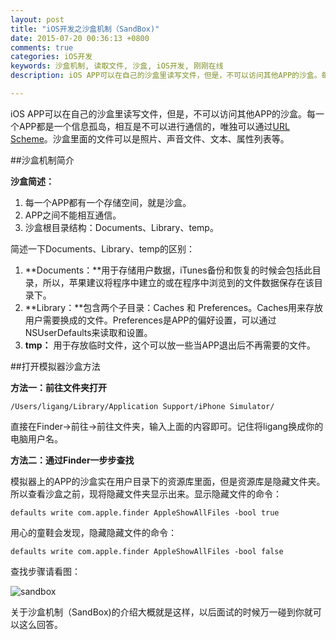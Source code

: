 ```yaml
---
layout: post
title: "iOS开发之沙盒机制（SandBox)"
date: 2015-07-20 00:36:13 +0800
comments: true
categories: iOS开发
keywords: 沙盒机制, 读取文件, 沙盒, iOS开发, 刚刚在线
description: iOS APP可以在自己的沙盒里读写文件，但是，不可以访问其他APP的沙盒。每一个APP都是一个信息孤岛，相互是不可以进行通信的。

---
```


iOS APP可以在自己的沙盒里读写文件，但是，不可以访问其他APP的沙盒。每一个APP都是一个信息孤岛，相互是不可以进行通信的，唯独可以通过[URL Scheme](http://www.superqq.com/blog/2015/07/14/xcode6-dot-4zhu-ce-url-schemebu-zou-xiang-jie/)。沙盒里面的文件可以是照片、声音文件、文本、属性列表等。

##沙盒机制简介

**沙盒简述：**

1. 每一个APP都有一个存储空间，就是沙盒。
2. APP之间不能相互通信。
3. 沙盒根目录结构：Documents、Library、temp。

简述一下Documents、Library、temp的区别：

1. **Documents：**用于存储用户数据，iTunes备份和恢复的时候会包括此目录，所以，苹果建议将程序中建立的或在程序中浏览到的文件数据保存在该目录下。
2. **Library：**包含两个子目录：Caches 和 Preferences。Caches用来存放用户需要换成的文件。Preferences是APP的偏好设置，可以通过NSUserDefaults来读取和设置。
3. **tmp：** 用于存放临时文件，这个可以放一些当APP退出后不再需要的文件。


##打开模拟器沙盒方法

**方法一：前往文件夹打开**

	/Users/ligang/Library/Application Support/iPhone Simulator/ 

直接在Finder->前往->前往文件夹，输入上面的内容即可。记住将ligang换成你的电脑用户名。

**方法二：通过Finder一步步查找**

模拟器上的APP的沙盒实在用户目录下的资源库里面，但是资源库是隐藏文件夹。所以查看沙盒之前，现将隐藏文件夹显示出来。显示隐藏文件的命令：

	defaults write com.apple.finder AppleShowAllFiles -bool true

用心的童鞋会发现，隐藏隐藏文件的命令：

	defaults write com.apple.finder AppleShowAllFiles -bool false
	
查找步骤请看图：

![sandbox](http://7xjrlb.com1.z0.glb.clouddn.com/sandbox.jpg)

关于沙盒机制（SandBox)的介绍大概就是这样，以后面试的时候万一碰到你就可以这么回答。

